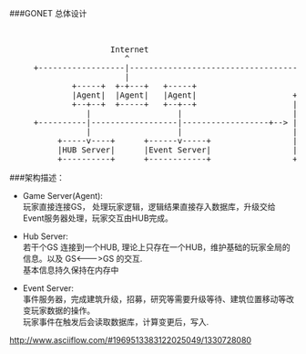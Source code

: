 ###GONET 总体设计

<pre>


                     Internet
                        ^
     +------------------|--------------------------------------------------+
                        |
             +-----+  +-+---+   +-----+
             |Agent|  |Agent|   |Agent|                    +-----------+
             +--+--+  +-----+   +--+--+                    | MONGODB   |
                |                  |                       |-----------|
     +----------|------------------|------------------+--&gt; | ESTATES   |
                |                  |                       | BASIC     |
          +-----v----+      +------v-----+                 | FORWARD   |
          |HUB Server|      |Event Server|                 | ....      |
          +----------+      +------------+                 +-----------+</pre>
          
###架构描述：

* Game Server(Agent):  
玩家直接连接GS， 处理玩家逻辑，逻辑结果直接存入数据库，升级交给Event服务器处理，玩家交互由HUB完成。
  
* Hub Server:  
若干个GS 连接到一个HUB, 理论上只存在一个HUB，维护基础的玩家全局的信息。以及 GS<--->GS 的交互.  
基本信息持久保持在内存中   
    
* Event Server:  
事件服务器，完成建筑升级，招募，研究等需要升级等待、建筑位置移动等改变玩家数据的操作。    
玩家事件在触发后会读取数据库，计算变更后，写入.


http://www.asciiflow.com/#1969513383122025049/1330728080

